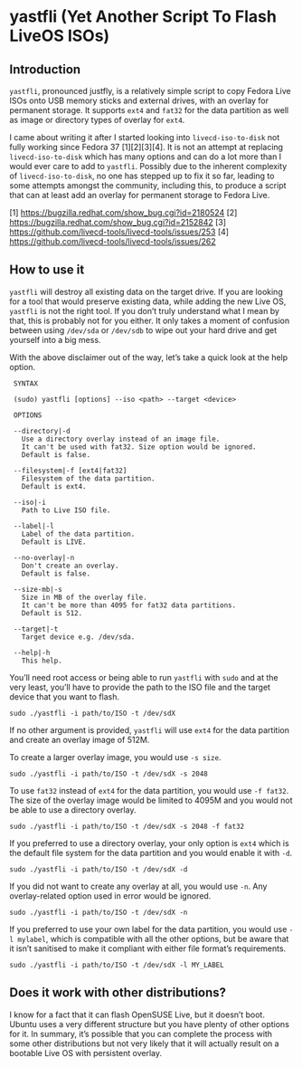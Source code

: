 # yastfli (Yet Another Script To Flash LiveOS ISOs)

## Introduction
`yastfli`, pronounced justfly, is a relatively simple script to copy Fedora Live ISOs onto USB memory sticks and external drives, with an overlay for permanent storage. It supports `ext4` and `fat32` for the data partition as well as image or directory types of overlay for `ext4`.

I came about writing it after I started looking into `livecd-iso-to-disk` not fully working since Fedora 37 [1][2][3][4]. It is not an attempt at replacing `livecd-iso-to-disk` which has many options and can do a lot more than I would ever care to add to `yastfli`. Possibly due to the inherent complexity of `livecd-iso-to-disk`, no one has stepped up to fix it so far, leading to some attempts amongst the community, including this, to produce a script that can at least add an overlay for permanent storage to Fedora Live.

[1] https://bugzilla.redhat.com/show_bug.cgi?id=2180524
[2] https://bugzilla.redhat.com/show_bug.cgi?id=2152842
[3] https://github.com/livecd-tools/livecd-tools/issues/253
[4] https://github.com/livecd-tools/livecd-tools/issues/262

## How to use it
`yastfli` will destroy all existing data on the target drive. If you are looking for a tool that would preserve existing data, while adding the new Live OS, `yastfli` is not the right tool. If you don’t truly understand what I mean by that, this is probably not for you either. It only takes a moment of confusion between using `/dev/sda` or `/dev/sdb` to wipe out your hard drive and get yourself into a big mess.

With the above disclaimer out of the way, let’s take a quick look at the help option.

``` 
 SYNTAX

 (sudo) yastfli [options] --iso <path> --target <device>

 OPTIONS

 --directory|-d
   Use a directory overlay instead of an image file.
   It can't be used with fat32. Size option would be ignored.
   Default is false.

 --filesystem|-f [ext4|fat32]
   Filesystem of the data partition.
   Default is ext4.

 --iso|-i
   Path to Live ISO file.

 --label|-l
   Label of the data partition.
   Default is LIVE.

 --no-overlay|-n
   Don't create an overlay.
   Default is false.

 --size-mb|-s
   Size in MB of the overlay file.
   It can't be more than 4095 for fat32 data partitions.
   Default is 512.

 --target|-t
   Target device e.g. /dev/sda.

 --help|-h
   This help.
```
You’ll need root access or being able to run `yastfli` with `sudo` and at the very least, you’ll have to provide the path to the ISO file and the target device that you want to flash.

```
sudo ./yastfli -i path/to/ISO -t /dev/sdX
```
If no other argument is provided, `yastfli` will use `ext4` for the data partition and create an overlay image of 512M.

To create a larger overlay image, you would use `-s size`.
```
sudo ./yastfli -i path/to/ISO -t /dev/sdX -s 2048
``` 
To use `fat32` instead of `ext4` for the data partition, you would use `-f fat32`. The size of the overlay image would be limited to 4095M and you would not be able to use a directory overlay.
```
sudo ./yastfli -i path/to/ISO -t /dev/sdX -s 2048 -f fat32
```
If you preferred to use a directory overlay, your only option is `ext4` which is the default file system for the data partition and you would enable it with `-d`.
```
sudo ./yastfli -i path/to/ISO -t /dev/sdX -d
```
If you did not want to create any overlay at all, you would use `-n`. Any overlay-related option used in error would be ignored.
```
sudo ./yastfli -i path/to/ISO -t /dev/sdX -n
```
If you preferred to use your own label for the data partition, you would use `-l mylabel`, which is compatible with all the other options, but be aware that it isn’t sanitised to make it compliant with either file format’s requirements.
```
sudo ./yastfli -i path/to/ISO -t /dev/sdX -l MY_LABEL
```
## Does it work with other distributions?
I know for a fact that it can flash OpenSUSE Live, but it doesn’t boot. Ubuntu uses a very different structure but you have plenty of other options for it. In summary, it’s possible that you can complete the process with some other distributions but not very likely that it will actually result on a bootable Live OS with persistent overlay.